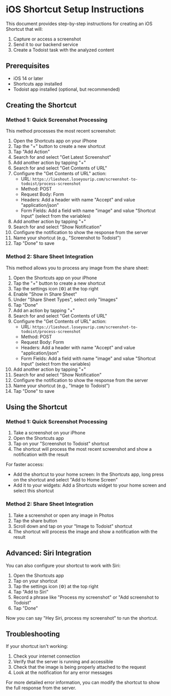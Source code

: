 # iOS Shortcut Setup Instructions

This document provides step-by-step instructions for creating an iOS Shortcut that will:
1. Capture or access a screenshot
2. Send it to our backend service
3. Create a Todoist task with the analyzed content

## Prerequisites

- iOS 14 or later
- Shortcuts app installed
- Todoist app installed (optional, but recommended)

## Creating the Shortcut

### Method 1: Quick Screenshot Processing

This method processes the most recent screenshot:

1. Open the Shortcuts app on your iPhone
2. Tap the "+" button to create a new shortcut
3. Tap "Add Action"
4. Search for and select "Get Latest Screenshot"
5. Add another action by tapping "+"
6. Search for and select "Get Contents of URL"
7. Configure the "Get Contents of URL" action:
   - URL: `https://lieshout.loseyourip.com/screenshot-to-todoist/process-screenshot`
   - Method: POST
   - Request Body: Form
   - Headers: Add a header with name "Accept" and value "application/json"
   - Form Fields: Add a field with name "image" and value "Shortcut Input" (select from the variables)
8. Add another action by tapping "+"
9. Search for and select "Show Notification"
10. Configure the notification to show the response from the server
11. Name your shortcut (e.g., "Screenshot to Todoist")
12. Tap "Done" to save

### Method 2: Share Sheet Integration

This method allows you to process any image from the share sheet:

1. Open the Shortcuts app on your iPhone
2. Tap the "+" button to create a new shortcut
3. Tap the settings icon (⚙️) at the top right
4. Enable "Show in Share Sheet"
5. Under "Share Sheet Types", select only "Images"
6. Tap "Done"
7. Add an action by tapping "+"
8. Search for and select "Get Contents of URL"
9. Configure the "Get Contents of URL" action:
   - URL: `https://lieshout.loseyourip.com/screenshot-to-todoist/process-screenshot`
   - Method: POST
   - Request Body: Form
   - Headers: Add a header with name "Accept" and value "application/json"
   - Form Fields: Add a field with name "image" and value "Shortcut Input" (select from the variables)
10. Add another action by tapping "+"
11. Search for and select "Show Notification"
12. Configure the notification to show the response from the server
13. Name your shortcut (e.g., "Image to Todoist")
14. Tap "Done" to save

## Using the Shortcut

### Method 1: Quick Screenshot Processing

1. Take a screenshot on your iPhone
2. Open the Shortcuts app
3. Tap on your "Screenshot to Todoist" shortcut
4. The shortcut will process the most recent screenshot and show a notification with the result

For faster access:
- Add the shortcut to your home screen: In the Shortcuts app, long press on the shortcut and select "Add to Home Screen"
- Add it to your widgets: Add a Shortcuts widget to your home screen and select this shortcut

### Method 2: Share Sheet Integration

1. Take a screenshot or open any image in Photos
2. Tap the share button
3. Scroll down and tap on your "Image to Todoist" shortcut
4. The shortcut will process the image and show a notification with the result

## Advanced: Siri Integration

You can also configure your shortcut to work with Siri:

1. Open the Shortcuts app
2. Tap on your shortcut
3. Tap the settings icon (⚙️) at the top right
4. Tap "Add to Siri"
5. Record a phrase like "Process my screenshot" or "Add screenshot to Todoist"
6. Tap "Done"

Now you can say "Hey Siri, process my screenshot" to run the shortcut.

## Troubleshooting

If your shortcut isn't working:

1. Check your internet connection
2. Verify that the server is running and accessible
3. Check that the image is being properly attached to the request
4. Look at the notification for any error messages

For more detailed error information, you can modify the shortcut to show the full response from the server. 